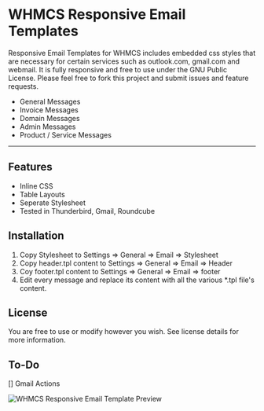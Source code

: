 # WHMCS Responsive Email Templates
Responsive Email Templates for WHMCS includes embedded css styles that are necessary for certain services such as outlook.com, gmail.com and webmail. It is fully responsive and free to use under the GNU Public License. Please feel free to fork this project and submit issues and feature requests.
- General Messages
- Invoice Messages
- Domain Messages
- Admin Messages
- Product / Service Messages

----------
## Features
- Inline CSS
- Table Layouts
- Seperate Stylesheet
- Tested in Thunderbird, Gmail, Roundcube

## Installation
1. Copy Stylesheet to Settings => General => Email => Stylesheet
2. Copy header.tpl content to Settings => General => Email => Header
3. Coy footer.tpl content to Settings => General => Email => footer
4. Edit every message and replace its content with all the various *.tpl file's content.

## License
You are free to use or modify however you wish. See license details for more information.

## To-Do
[] Gmail Actions

![WHMCS Responsive Email Template Preview](https://raw.githubusercontent.com/StrikeHawk-ecommerce/whmcs-responsive-email-templates/master/preview.png)
